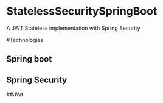 # StatelessSecuritySpringBoot
A JWT Stateless implementation with Spring Security 

#Technologies
## Spring boot
## Spring Security
##JWt
